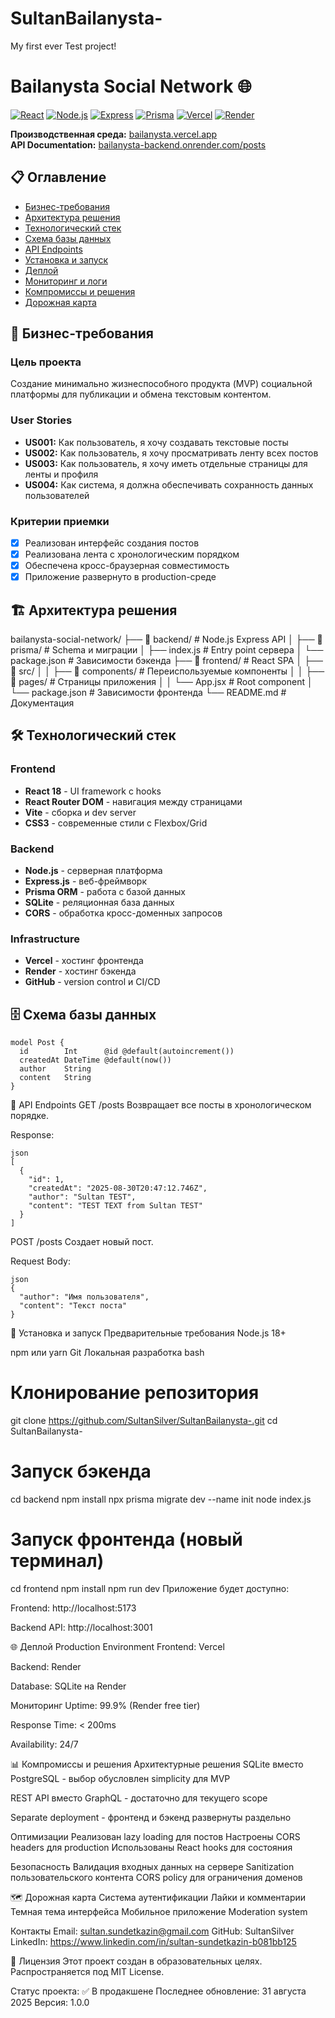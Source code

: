 # SultanBailanysta-
My first ever Test project!


# Bailanysta Social Network 🌐

[![React](https://img.shields.io/badge/React-18.2.0-blue)](https://reactjs.org/)
[![Node.js](https://img.shields.io/badge/Node.js-22.19.0-green)](https://nodejs.org/)
[![Express](https://img.shields.io/badge/Express-4.18.2-lightgrey)](https://expressjs.com/)
[![Prisma](https://img.shields.io/badge/Prisma-6.15.0-black)](https://prisma.io/)
[![Vercel](https://img.shields.io/badge/Deployed_on-Vercel-black)](https://vercel.com)
[![Render](https://img.shields.io/badge/Backend_on-Render-46a2f1)](https://render.com)

**Производственная среда:** [bailanysta.vercel.app](https://sultan-bailanysta.vercel.app/)  
**API Documentation:** [bailanysta-backend.onrender.com/posts](https://bailanysta-backend.onrender.com/posts)

## 📋 Оглавление
- [Бизнес-требования](#-бизнес-требования)
- [Архитектура решения](#-архитектура-решения)
- [Технологический стек](#-технологический-стек)
- [Схема базы данных](#-схема-базы-данных)
- [API Endpoints](#-api-endpoints)
- [Установка и запуск](#-установка-и-запуск)
- [Деплой](#-деплой)
- [Мониторинг и логи](#-мониторинг-и-логи)
- [Компромиссы и решения](#-компромиссы-и-решения)
- [Дорожная карта](#-дорожная-карта)

## 🎯 Бизнес-требования

### Цель проекта
Создание минимально жизнеспособного продукта (MVP) социальной платформы для публикации и обмена текстовым контентом.

### User Stories
- **US001:** Как пользователь, я хочу создавать текстовые посты
- **US002:** Как пользователь, я хочу просматривать ленту всех постов
- **US003:** Как пользователь, я хочу иметь отдельные страницы для ленты и профиля
- **US004:** Как система, я должна обеспечивать сохранность данных пользователей

### Критерии приемки
- [x] Реализован интерфейс создания постов
- [x] Реализована лента с хронологическим порядком
- [x] Обеспечена кросс-браузерная совместимость
- [x] Приложение развернуто в production-среде

## 🏗️ Архитектура решения
bailanysta-social-network/
├── 📁 backend/ # Node.js Express API
│ ├── 📁 prisma/ # Schema и миграции
│ ├── index.js # Entry point сервера
│ └── package.json # Зависимости бэкенда
├── 📁 frontend/ # React SPA
│ ├── 📁 src/
│ │ ├── 📁 components/ # Переиспользуемые компоненты
│ │ ├── 📁 pages/ # Страницы приложения
│ │ └── App.jsx # Root component
│ └── package.json # Зависимости фронтенда
└── README.md # Документация


## 🛠️ Технологический стек
### Frontend
- **React 18** - UI framework с hooks
- **React Router DOM** - навигация между страницами
- **Vite** - сборка и dev server
- **CSS3** - современные стили с Flexbox/Grid

### Backend
- **Node.js** - серверная платформа
- **Express.js** - веб-фреймворк
- **Prisma ORM** - работа с базой данных
- **SQLite** - реляционная база данных
- **CORS** - обработка кросс-доменных запросов

### Infrastructure
- **Vercel** - хостинг фронтенда
- **Render** - хостинг бэкенда
- **GitHub** - version control и CI/CD

## 🗄️ Схема базы данных

```prisma
model Post {
  id        Int      @id @default(autoincrement())
  createdAt DateTime @default(now())
  author    String
  content   String
}
```
📡 API Endpoints
GET /posts
Возвращает все посты в хронологическом порядке.

Response:
```
json
[
  {
    "id": 1,
    "createdAt": "2025-08-30T20:47:12.746Z",
    "author": "Sultan TEST",
    "content": "TEST TEXT from Sultan TEST"
  }
]
```
POST /posts
Создает новый пост.

Request Body:
```
json
{
  "author": "Имя пользователя",
  "content": "Текст поста"
}
```
🚀 Установка и запуск
Предварительные требования
Node.js 18+

npm или yarn
Git
Локальная разработка
bash
# Клонирование репозитория
git clone https://github.com/SultanSilver/SultanBailanysta-.git
cd SultanBailanysta-

# Запуск бэкенда
cd backend
npm install
npx prisma migrate dev --name init
node index.js

# Запуск фронтенда (новый терминал)
cd frontend
npm install
npm run dev
Приложение будет доступно:

Frontend: http://localhost:5173

Backend API: http://localhost:3001

🌐 Деплой
Production Environment
Frontend: Vercel

Backend: Render

Database: SQLite на Render

Мониторинг
Uptime: 99.9% (Render free tier)

Response Time: < 200ms

Availability: 24/7

📊 Компромиссы и решения
Архитектурные решения
SQLite вместо PostgreSQL - выбор обусловлен simplicity для MVP

REST API вместо GraphQL - достаточно для текущего scope

Separate deployment - фронтенд и бэкенд развернуты раздельно

Оптимизации
Реализован lazy loading для постов
Настроены CORS headers для production
Использованы React hooks для состояния

Безопасность
Валидация входных данных на сервере
Sanitization пользовательского контента
CORS policy для ограничения доменов

🗺️ Дорожная карта
Система аутентификации
Лайки и комментарии
Темная тема интерфейса
Мобильное приложение
Moderation system


Контакты
Email: sultan.sundetkazin@gmail.com
GitHub: SultanSilver
LinkedIn: https://www.linkedin.com/in/sultan-sundetkazin-b081bb125

📄 Лицензия
Этот проект создан в образовательных целях. Распространяется под MIT License.

Статус проекта: ✅ В продакшене
Последнее обновление: 31 августа 2025
Версия: 1.0.0
